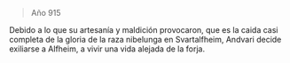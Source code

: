 > Año 915

Debido a lo que su artesanía y maldición provocaron, que es la caida casi completa de la gloria de la raza nibelunga en Svartalfheim, Andvari decide exiliarse a Alfheim, a vivir una vida alejada de la forja.